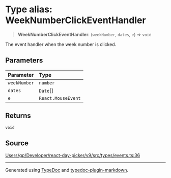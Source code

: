 # Type alias: WeekNumberClickEventHandler

> **WeekNumberClickEventHandler**: (`weekNumber`, `dates`, `e`) => `void`

The event handler when the week number is clicked.

## Parameters

| Parameter | Type |
| :------ | :------ |
| `weekNumber` | `number` |
| `dates` | `Date`[] |
| `e` | `React.MouseEvent` |

## Returns

`void`

## Source

[Users/gp/Developer/react-day-picker/v9/src/types/events.ts:36](https://github.com/gpbl/react-day-picker/blob/005599683/src/types/events.ts#L36)

***

Generated using [TypeDoc](https://typedoc.org) and [typedoc-plugin-markdown](https://typedoc-plugin-markdown.org).
